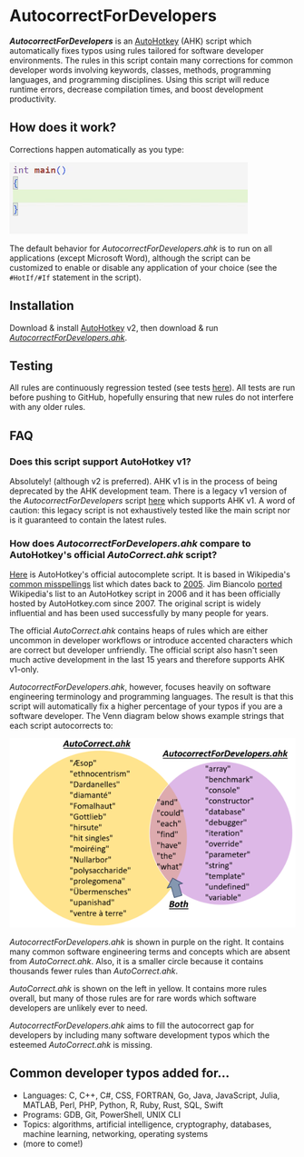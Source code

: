 # AutocorrectForDevelopers
**_AutocorrectForDevelopers_** is an [AutoHotkey](https://www.autohotkey.com/) (AHK) script which automatically fixes typos using rules tailored for software developer environments. The rules in this script contain many corrections for common developer words involving keywords, classes, methods, programming languages, and programming disciplines. Using this script will reduce runtime errors, decrease compilation times, and boost development productivity.

## How does it work?
Corrections happen automatically as you type:

![Load balancer](assets/cpp.gif)

The default behavior for *AutocorrectForDevelopers.ahk* is to run on all applications (except Microsoft Word), although the script can be customized to enable or disable any application of your choice (see the `#HotIf/#If` statement in the script).

## Installation
Download & install [AutoHotkey](https://www.autohotkey.com/) v2, then download & run [*AutocorrectForDevelopers.ahk*](AutocorrectForDevelopers.ahk).

## Testing
All rules are continuously regression tested (see tests [here](https://github.com/tnear/AutocorrectForDevelopers/tree/main/test)). All tests are run before pushing to GitHub, hopefully ensuring that new rules do not interfere with any older rules.

## FAQ
### Does this script support AutoHotkey v1?
Absolutely! (although v2 is preferred). AHK v1 is in the process of being deprecated by the AHK development team. There is a legacy v1 version of the *AutocorrectForDevelopers* script [here](assets/AutocorrectForDevelopersV1Legacy.ahk) which supports AHK v1. A word of caution: this legacy script is not exhaustively tested like the main script nor is it guaranteed to contain the latest rules.

### How does *AutocorrectForDevelopers.ahk* compare to AutoHotkey's official *AutoCorrect.ahk* script?
[Here](https://www.autohotkey.com/download/AutoCorrect.ahk) is AutoHotkey's official autocomplete script. It is based in Wikipedia's [common misspellings](https://en.wikipedia.org/wiki/Wikipedia:Lists_of_common_misspellings/For_machines) list which dates back to [2005](https://en.wikipedia.org/w/index.php?title=Wikipedia:Lists_of_common_misspellings/For_machines&oldid=11834258). Jim Biancolo [ported](https://www.biancolo.com/blog/autocorrect/) Wikipedia's list to an AutoHotkey script in 2006 and it has been officially hosted by AutoHotkey.com since 2007. The original script is widely influential and has been used successfully by many people for years.

The official *AutoCorrect.ahk* contains heaps of rules which are either uncommon in developer workflows or introduce accented characters which are correct but developer unfriendly. The official script also hasn't seen much active development in the last 15 years and therefore supports AHK v1-only.

*AutocorrectForDevelopers.ahk*, however, focuses heavily on software engineering terminology and programming languages. The result is that this script will automatically fix a higher percentage of your typos if you are a software developer. The Venn diagram below shows example strings that each script autocorrects to:

![Venn diagram](assets/VennDiagram.png)

*AutocorrectForDevelopers.ahk* is shown in purple on the right. It contains many common software engineering terms and concepts which are absent from *AutoCorrect.ahk*. Also, it is a smaller circle because it contains thousands fewer rules than *AutoCorrect.ahk*.

*AutoCorrect.ahk* is shown on the left in yellow. It contains more rules overall, but many of those rules are for rare words which software developers are unlikely ever to need.

*AutocorrectForDevelopers.ahk* aims to fill the autocorrect gap for developers by including many software development typos which the esteemed *AutoCorrect.ahk* is missing.

## Common developer typos added for...
- Languages: C, C++, C#, CSS, FORTRAN, Go, Java, JavaScript, Julia, MATLAB, Perl, PHP, Python, R, Ruby, Rust, SQL, Swift
- Programs: GDB, Git, PowerShell, UNIX CLI
- Topics: algorithms, artificial intelligence, cryptography, databases, machine learning, networking, operating systems
- (more to come!)

